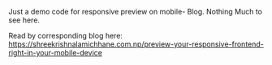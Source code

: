 Just a demo code for responsive preview on mobile- Blog.
Nothing Much to see here.

Read by corresponding blog here: https://shreekrishnalamichhane.com.np/preview-your-responsive-frontend-right-in-your-mobile-device
